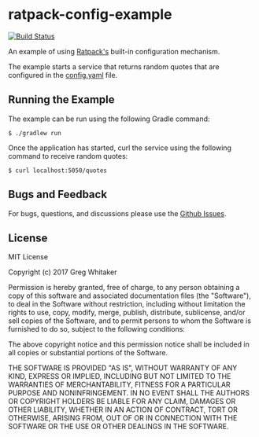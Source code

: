 # ratpack-config-example
[![Build Status](https://travis-ci.org/gregwhitaker/ratpack-config-example.svg?branch=master)](https://travis-ci.org/gregwhitaker/ratpack-config-example)

An example of using [Ratpack's](https://www.ratpack.io) built-in configuration mechanism.

The example starts a service that returns random quotes that are configured in the [config.yaml](src/ratpack/config.yaml) file.

## Running the Example
The example can be run using the following Gradle command:

    $ ./gradlew run

Once the application has started, curl the service using the following command to receive random quotes:

    $ curl localhost:5050/quotes

## Bugs and Feedback
For bugs, questions, and discussions please use the [Github Issues](https://github.com/gregwhitaker/ratpack-config-example/issues).

## License
MIT License

Copyright (c) 2017 Greg Whitaker

Permission is hereby granted, free of charge, to any person obtaining a copy
of this software and associated documentation files (the "Software"), to deal
in the Software without restriction, including without limitation the rights
to use, copy, modify, merge, publish, distribute, sublicense, and/or sell
copies of the Software, and to permit persons to whom the Software is
furnished to do so, subject to the following conditions:

The above copyright notice and this permission notice shall be included in all
copies or substantial portions of the Software.

THE SOFTWARE IS PROVIDED "AS IS", WITHOUT WARRANTY OF ANY KIND, EXPRESS OR
IMPLIED, INCLUDING BUT NOT LIMITED TO THE WARRANTIES OF MERCHANTABILITY,
FITNESS FOR A PARTICULAR PURPOSE AND NONINFRINGEMENT. IN NO EVENT SHALL THE
AUTHORS OR COPYRIGHT HOLDERS BE LIABLE FOR ANY CLAIM, DAMAGES OR OTHER
LIABILITY, WHETHER IN AN ACTION OF CONTRACT, TORT OR OTHERWISE, ARISING FROM,
OUT OF OR IN CONNECTION WITH THE SOFTWARE OR THE USE OR OTHER DEALINGS IN THE
SOFTWARE.
